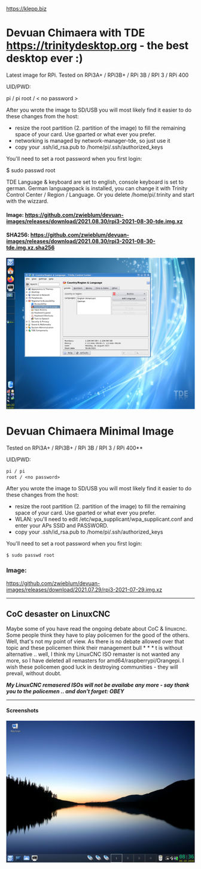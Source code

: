 https://klepp.biz

# Devuan Chimaera with TDE https://trinitydesktop.org - the best desktop ever :)
Latest image for RPi. Tested on RPi3A+ / RPi3B+ / RPi 3B / RPI 3 / RPi 400

UID/PWD:

pi / pi
root / < no password >

After you wrote the image to SD/USB you will most likely find it easier to do these changes from the host:

- resize the root partition (2. partition of the image) to fill the remaining space of your card. Use gparted or what ever you prefer.
- networking is managed by network-manager-tde, so just use it
- copy your .ssh/id_rsa.pub to /home/pi/.ssh/authorized_keys

You'll need to set a root password when you first login:

$ sudo passwd root

TDE Language & keyboard are set to english, console keyboard is set to german. German languagepack is installed, you can change it with Trinity Control Center / Region / Language. Or you delete /home/pi/.trinity and start with the wizzard.


#### Image: https://github.com/zwieblum/devuan-images/releases/download/2021.08.30/rpi3-2021-08-30-tde.img.xz
#### SHA256: https://github.com/zwieblum/devuan-images/releases/download/2021.08.30/rpi3-2021-08-30-tde.img.xz.sha256


 ![Screenshot TDE14.1](https://github.com/zwieblum/devuan-images/blob/master/snapshot2.png)

# Devuan Chimaera Minimal Image

Tested on RPi3A+ / RPi3B+ / RPi 3B / RPI 3 / RPi 400**

UID/PWD: 
```
pi / pi
root / <no password>
```

After you wrote the image to SD/USB you will most likely find it easier to do these changes from the host:
- resize the root partition (2. partition of the image) to fill the remaining space of your card. Use gparted or what ever you prefer.
- WLAN: you'll need to edit /etc/wpa_supplicant/wpa_supplicant.conf and enter your APs SSID and  PASSWORD.
- copy your .ssh/id_rsa.pub to /home/pi/.ssh/authorized_keys

You'll need to set a root password when you first login:
```
$ sudo passwd root
```




### Image: 
https://github.com/zwieblum/devuan-images/releases/download/2021.07.29/rpi3-2021-07-29.img.xz

---

## CoC desaster on LinuxCNC

Maybe some of you have read the ongoing debate about CoC & linuxcnc. Some people think they have to play policemen for the good of the others. Well, that's not my point of view. As there is no debate allowed over that topic and these policemen think their management bull * * * t is without alternative .. well, I think my LinuxCNC ISO remaster is not wanted any more, so I have deleted all remasters for amd64/raspberrypi/Orangepi. I wish these policemen good luck in destroying communities - they will prevail, without doubt.

***My LinuxCNC remasered ISOs will not be availabe any more - say thank you to the policemen .. and don't forget: OBEY***

---

#### Screenshots
![Screenshot TDE14.1](https://github.com/zwieblum/devuan-images/blob/master/Bildschirmfoto1.png)
